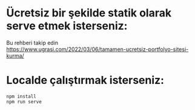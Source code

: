 
# Ücretsiz bir şekilde statik olarak serve etmek isterseniz:

Bu rehberi takip edin <br/> https://www.ugrasi.com/2022/03/06/tamamen-ucretsiz-portfolyo-sitesi-kurma/

# Localde çalıştırmak isterseniz:


```
npm install
npm run serve
```
